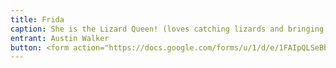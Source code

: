 ```yaml
---
title: Frida
caption: She is the Lizard Queen! (loves catching lizards and bringing them inside the house)
entrant: Austin Walker
button: <form action="https://docs.google.com/forms/u/1/d/e/1FAIpQLSeBblQMqbBMeuApn2iPdutPu_wvMXp7h9YlIcRDEgHzWuKEQw/formResponse" method="post"><div class="form-element"></div><span>Votes</span><input type="text" name="entry.1281403322" required placeholder="$"></br><span>Email</span><input type="text" name="entry.882766101" required placeholder="$"></br><button type="submit" name="button">Cast Votes</button></form>
---
```

